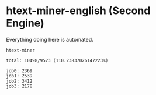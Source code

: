 # htext-miner-english (Second Engine)

Everything doing here is automated.

```
htext-miner

total: 10498/9523 (110.23837026147223%)

job0: 2369
job1: 2539
job2: 3412
job3: 2178
```